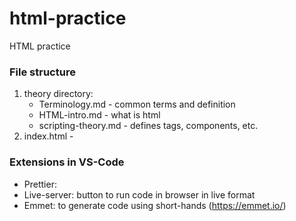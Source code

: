 # html-practice
HTML practice

### File structure
1. theory directory: 
    * Terminology.md - common terms and definition
    * HTML-intro.md - what is html
    * scripting-theory.md - defines tags, components, etc.
2. index.html - 


### Extensions in VS-Code
* Prettier: 
* Live-server: button to run code in browser in live format
* Emmet: to generate code using short-hands (https://emmet.io/)


